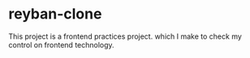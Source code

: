 # reyban-clone
This project is a frontend practices project. which I make to check my control on frontend technology. 
